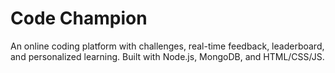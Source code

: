 # Code Champion
 An online coding platform with challenges, real-time feedback, leaderboard, and personalized learning. Built with Node.js, MongoDB, and HTML/CSS/JS.
